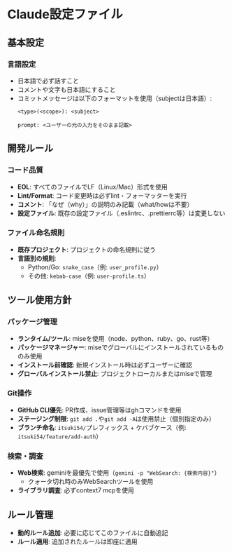 # Claude設定ファイル

## 基本設定

### 言語設定
- 日本語で必ず話すこと
- コメントや文字も日本語にすること
- コミットメッセージは以下のフォーマットを使用（subjectは日本語）:
  ```
  <type>(<scope>): <subject>
  
  prompt: <ユーザーの元の入力をそのまま記載>
  ```

## 開発ルール

### コード品質
- **EOL**: すべてのファイルでLF（Linux/Mac）形式を使用
- **Lint/Format**: コード変更時は必ずlint・フォーマッターを実行
- **コメント**: 「なぜ（why）」の説明のみ記載（what/howは不要）
- **設定ファイル**: 既存の設定ファイル（.eslintrc、.prettierrc等）は変更しない

### ファイル命名規則
- **既存プロジェクト**: プロジェクトの命名規則に従う
- **言語別の規則**:
  - Python/Go: `snake_case`（例: `user_profile.py`）
  - その他: `kebab-case`（例: `user-profile.ts`）

## ツール使用方針

### パッケージ管理
- **ランタイム/ツール**: miseを使用（node、python、ruby、go、rust等）
- **パッケージマネージャー**: miseでグローバルにインストールされているもののみ使用
- **インストール前確認**: 新規インストール時は必ずユーザーに確認
- **グローバルインストール禁止**: プロジェクトローカルまたはmiseで管理

### Git操作
- **GitHub CLI優先**: PR作成、issue管理等はghコマンドを使用
- **ステージング制限**: `git add .`や`git add -A`は使用禁止（個別指定のみ）
- **ブランチ命名**: `itsuki54/`プレフィックス + ケバブケース（例: `itsuki54/feature/add-auth`）

### 検索・調査
- **Web検索**: geminiを最優先で使用（`gemini -p "WebSearch: {検索内容}"`）
  - クォータ切れ時のみWebSearchツールを使用
- **ライブラリ調査**: 必ずcontext7 mcpを使用

## ルール管理
- **動的ルール追加**: 必要に応じてこのファイルに自動追記
- **ルール適用**: 追加されたルールは即座に適用